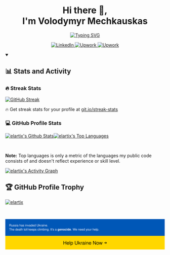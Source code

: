 <h1 align="center">Hi there 👋, <br />I'm Volodymyr Mechkauskas</h1>

<p align="center">
<a href="https://git.io/typing-svg">
<img src="https://readme-typing-svg.demolab.com?font=Fira+Code&size=18&pause=1000&color=0057b7&center=true&vCenter=true&random=false&width=512&lines=A+passionate+frontend+developer+from+Ukraine;With+more+than+13+years+of+experience;in+pure-coded+frontend+development" alt="Typing SVG" />
</a>
</p>

<p align="center">
<a href="https://www.linkedin.com/in/vmechkauskas/" title="LinkedIn">
<img src="https://img.shields.io/badge/-vmechkauskas-blue?style=flat&logo=Linkedin&logoColor=white&link=https://www.linkedin.com/in/vmechkauskas/" alt="LinkedIn" />
</a>
<a href="https://www.upwork.com/freelancers/~011cf3286bd5f6e16c?mp_source=share" title="Upwork">
<img src="https://img.shields.io/badge/-vmechkauskas-darkgreen?style=flat&logo=Upwork&logoColor=white&link=https://www.upwork.com/freelancers/~011cf3286bd5f6e16c?mp_source=share" alt="Upwork" />
</a>
<a href="https://stand-with-ukraine.pp.ua" title="Made in Ukraine">
<img src="https://img.shields.io/badge/made_in-Ukraine-ffd700.svg?labelColor=0057b7" alt="Upwork" />
</a>
</p>

<details open>
  <summary><h2>📊 Stats and Activity</h2></summary>
  <h3>🔥 Streak Stats</h3>
  <p>
     <a href="https://github.com/elartix/elartix"><img src="https://github-readme-streak-stats.herokuapp.com?user=elartix&hide_border=true&exclude_days=Sun%2CSat&currStreakNum=0057B7&ring=0057B7&sideLabels=0057B7&sideNums=FB8C00" alt="GitHub Streak" /></a>
    <p>🔥 Get streak stats for your profile at <a href="https://git.io/streak-stats">git.io/streak-stats</a></p>
  </p>

<h3>💻 GitHub Profile Stats</h3>
<p>
  <a href="https://github.com/elartix/elartix"><img alt="elartix's Github Stats" src="https://github-readme-stats.vercel.app/api/?username=elartix&show_icons=true&count_private=true&theme=default&hide_border=true&bg_color=fff&title_color=0057b7&icon_color=0057b7" height="192px"/></a><a href="https://github.com/elartix/elartix"><img alt="elartix's Top Languages" src="https://github-readme-stats.vercel.app/api/top-langs/?username=elartix&langs_count=8&layout=compact&theme=default&hide_border=true&bg_color=fff&title_color=000&icon_color=000&hide=Jupyter%20Notebook" height="192px"/></a>
</p>
<br/>

<b>Note:</b> Top languages is only a metric of the languages my public code consists of and doesn't reflect experience
or skill level.

<a href="https://github.com/ashutosh00710/github-readme-activity-graph"><img alt="elartix's Activity Graph" src="https://github-readme-activity-graph.vercel.app/graph?username=elartix&bg_color=ffffff&color=0057b7&line=0057b7&point=000&area=true&area_color=FFD700&hide_border=true" /></a>

</details>

<h2>🏆 GitHub Profile Trophy </h2>
<p align="left">
  <a href="https://github.com/ryo-ma/github-profile-trophy"><img src="https://github-profile-trophy.vercel.app/?username=elartix" alt="elartix" /></a>
</p>
<br/>

[![Stand With Ukraine](https://raw.githubusercontent.com/vshymanskyy/StandWithUkraine/main/banner2-direct.svg)](https://stand-with-ukraine.pp.ua)

<!--
**elartix/elartix** is a ✨ _special_ ✨ repository because its `README.md` (this file) appears on your GitHub profile.

Here are some ideas to get you started:

- 🔭 I’m currently working on ...
- 🌱 I’m currently learning ...
- 👯 I’m looking to collaborate on ...
- 🤔 I’m looking for help with ...
- 💬 Ask me about ...
- 📫 How to reach me: ...
- 😄 Pronouns: ...
- ⚡ Fun fact: ...
-->
